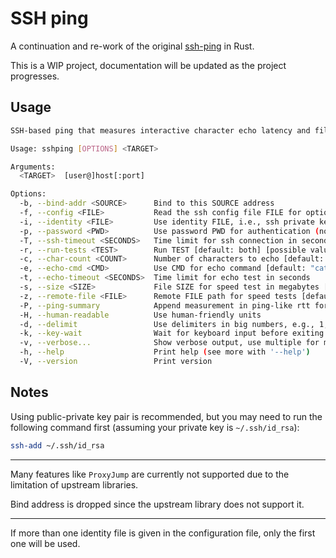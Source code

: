 # SSH ping

A continuation and re-work of the original [ssh-ping](https://github.com/spook/sshping) in Rust.

This is a WIP project, documentation will be updated as the project progresses.

## Usage

```sh
SSH-based ping that measures interactive character echo latency and file transfer throughput. Pronounced "shipping".

Usage: sshping [OPTIONS] <TARGET>

Arguments:
  <TARGET>  [user@]host[:port]

Options:
  -b, --bind-addr <SOURCE>      Bind to this SOURCE address
  -f, --config <FILE>           Read the ssh config file FILE for options [default: ~/.ssh/config]
  -i, --identity <FILE>         Use identity FILE, i.e., ssh private key file
  -p, --password <PWD>          Use password PWD for authentication (not recommended)
  -T, --ssh-timeout <SECONDS>   Time limit for ssh connection in seconds [default: 10]
  -r, --run-tests <TEST>        Run TEST [default: both] [possible values: echo, speed, both]
  -c, --char-count <COUNT>      Number of characters to echo [default: 1000]
  -e, --echo-cmd <CMD>          Use CMD for echo command [default: "cat > /dev/null"]
  -t, --echo-timeout <SECONDS>  Time limit for echo test in seconds
  -s, --size <SIZE>             File SIZE for speed test in megabytes [default: 8]
  -z, --remote-file <FILE>      Remote FILE path for speed tests [default: /tmp/sshping-PID.tmp]
  -P, --ping-summary            Append measurement in ping-like rtt format
  -H, --human-readable          Use human-friendly units
  -d, --delimit                 Use delimiters in big numbers, e.g., 1,234,567
  -k, --key-wait                Wait for keyboard input before exiting
  -v, --verbose...              Show verbose output, use multiple for more noise
  -h, --help                    Print help (see more with '--help')
  -V, --version                 Print version
```

## Notes

Using public-private key pair is recommended, but you may need to run the following command first (assuming your private key is `~/.ssh/id_rsa`):

```sh
ssh-add ~/.ssh/id_rsa
```

---

Many features like `ProxyJump` are currently not supported due to the limitation of upstream libraries.

Bind address is dropped since the upstream library does not support it.

---

If more than one identity file is given in the configuration file, only the first one will be used.
